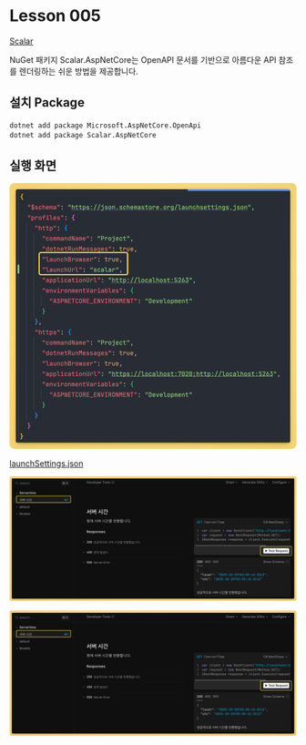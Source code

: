 # Lesson 005

[Scalar](https://guides.scalar.com/scalar/scalar-api-references/integrations/net-aspnet-core/integration)

NuGet 패키지 Scalar.AspNetCore는 OpenAPI 문서를 기반으로 아름다운 API 참조를 렌더링하는 쉬운 방법을 제공합니다.

## 설치 Package

```bash
dotnet add package Microsoft.AspNetCore.OpenApi
dotnet add package Scalar.AspNetCore
```

## 실행 화면

![003](./images/lesson006/003.png)

[launchSettings.json](./Kdt.WebApi/Properties/launchSettings.json)

![001](./images/lesson006/001.png)

![002](./images/lesson006/002.png)
